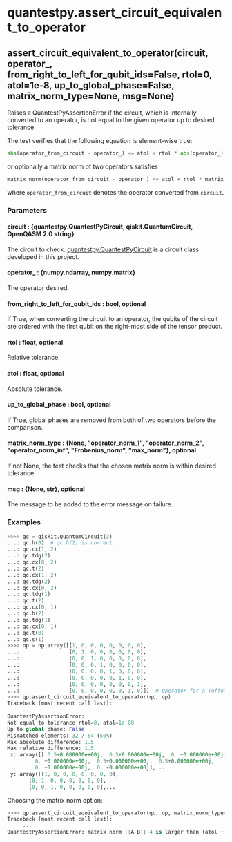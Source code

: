 # quantestpy.assert_circuit_equivalent_to_operator

## assert_circuit_equivalent_to_operator(circuit, operator_, from_right_to_left_for_qubit_ids=False, rtol=0, atol=1e-8, up_to_global_phase=False, matrix_norm_type=None, msg=None)

Raises a QuantestPyAssertionError if the circuit, which is internally converted to an operator, is not equal to the given operator up to desired tolerance.

The test verifies that the following equation is element-wise true:
```py
abs(operator_from_circuit - operator_) <= atol + rtol * abs(operator_)
```
or optionally a matrix norm of two operators satisfies
```py
matrix_norm(operator_from_circuit - operator_) <= atol + rtol * matrix_norm(operator_),
```
where `operator_from_circuit` denotes the operator converted from `circuit`.

### Parameters

#### circuit : \{quantestpy.QuantestPyCircuit, qiskit.QuantumCircuit, OpenQASM 2.0 string\}
The circuit to check. [quantestpy.QuantestPyCircuit](../simulator/quantestpy_circuit.md) is a circuit class developed in this project.

#### operator_ : \{numpy.ndarray, numpy.matrix\}
The operator desired.

#### from_right_to_left_for_qubit_ids : bool, optional
If True, when converting the circuit to an operator, the qubits of the circuit are ordered with the first qubit on the right-most side of the tensor product.

#### rtol : float, optional
Relative tolerance.

#### atol : float, optional
Absolute tolerance.

#### up_to_global_phase : bool, optional
If True, global phases are removed from both of two operators before the comparison.

#### matrix_norm_type : \{None, "operator_norm_1", "operator_norm_2", "operator_norm_inf", "Frobenius_norm", "max_norm"\}, optional
If not None, the test checks that the chosen matrix norm is within desired tolerance.

#### msg : \{None, str\}, optional
The message to be added to the error message on failure.

### Examples

```py
>>>> qc = qiskit.QuantumCircuit(3)
...: qc.h(0)  # qc.h(2) is correct.
...: qc.cx(1, 2)
...: qc.tdg(2)
...: qc.cx(0, 2)
...: qc.t(2)
...: qc.cx(1, 2)
...: qc.tdg(2)
...: qc.cx(0, 2)
...: qc.tdg(1)
...: qc.t(2)
...: qc.cx(0, 1)
...: qc.h(2)
...: qc.tdg(1)
...: qc.cx(0, 1)
...: qc.t(0)
...: qc.s(1)
>>>> op = np.array([[1, 0, 0, 0, 0, 0, 0, 0],
...:                [0, 1, 0, 0, 0, 0, 0, 0],
...:                [0, 0, 1, 0, 0, 0, 0, 0],
...:                [0, 0, 0, 1, 0, 0, 0, 0],
...:                [0, 0, 0, 0, 1, 0, 0, 0],
...:                [0, 0, 0, 0, 0, 1, 0, 0],
...:                [0, 0, 0, 0, 0, 0, 0, 1],
...:                [0, 0, 0, 0, 0, 0, 1, 0]])  # Operator for a Toffoli circuit
>>>> qp.assert_circuit_equivalent_to_operator(qc, op)
Traceback (most recent call last):
     ...
QuantestPyAssertionError:
Not equal to tolerance rtol=0, atol=1e-08
Up to global phase: False
Mismatched elements: 32 / 64 (50%)
Max absolute difference: 1.5
Max relative difference: 1.5
 x: array([[ 0.5+0.000000e+00j,  0.5+0.000000e+00j,  0. +0.000000e+00j,
         0. +0.000000e+00j,  0.5+0.000000e+00j,  0.5+0.000000e+00j,
         0. +0.000000e+00j,  0. +0.000000e+00j],...
 y: array([[1, 0, 0, 0, 0, 0, 0, 0],
       [0, 1, 0, 0, 0, 0, 0, 0],
       [0, 0, 1, 0, 0, 0, 0, 0],...
```

Choosing the matrix norm option:
```py
>>>> qp.assert_circuit_equivalent_to_operator(qc, op, matrix_norm_type="Frobenius_norm", atol=1e-2)
Traceback (most recent call last):
     ...
QuantestPyAssertionError: matrix norm ||A-B|| 4 is larger than (atol + rtol*||B||) 0.01.
```
